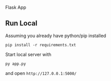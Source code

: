 Flask App

## Run Local

Assuming you already have python/pip installed

`pip install -r requirements.txt`

Start local server with

`py app.py`

and open `http://127.0.0.1:5000/`